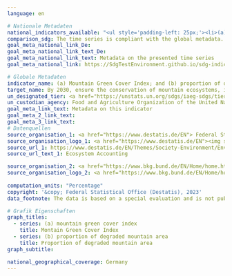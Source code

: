 ```yaml
---
language: en    

# Nationale Metadaten    
national_indicators_available: "<ul style='padding-left: 25px;'><li>(a) Mountain Green Cover Index</li> <li> (b) Proportion of degraded mountain area</li></ul>"    
comparison_sdg: The time series is compliant with the global metadata.    
goal_meta_national_link_De: 
goal_meta_national_link_text_De: 
goal_meta_national_link_text: Metadata on the presented time series
goal_meta_national_link: https://SdgTestEnvironment.github.io/sdg-indicators/public/Meta/15.4.2.pdf    

# Globale Metadaten    
indicator_name: (a) Mountain Green Cover Index; and (b) proportion of degraded mountain land    
target_name: By 2030, ensure the conservation of mountain ecosystems, including their biodiversity, in order to enhance their capacity to provide benefits that are essential for sustainable development    
un_designated_tier: <a href="https://unstats.un.org/sdgs/iaeg-sdgs/tier-classification/" title="Click here for more information on the UN tier classification."  target="_blank">Tier I</a>    
un_custodian_agency: Food and Agriculture Organization of the United Nations (FAO)    
goal_meta_link_text: Metadata on this indicator    
goal_meta_2_link_text:     
goal_meta_3_link_text:         
# Datenquellen
source_organisation_1: <a href="https://www.destatis.de/EN"> Federal Statistical Office (Destatis) </a>
source_organisation_logo_1: <a href="https://www.destatis.de/EN"><img src="https://g205sdgs.github.io/sdg-indicators/public/OrgImgEn/destatis.png" alt="Logo destatis" style="height:60px; width:148px"/></a>
source_url_1: https://www.destatis.de/EN/Themes/Society-Environment/Environment/Environmental-Economic-Accounting/ecosystem-account/_node.html
source_url_text_1: Ecosystem Accounting

source_organisation_2: <a href="https://www.bkg.bund.de/EN/Home/home.html"> Federal Agency for Cartography and Geodesy </a>
source_organisation_logo_2: <a href="https://www.bkg.bund.de/EN/Home/home.html"><img src="https://g205sdgs.github.io/sdg-indicators/public/OrgImgEn/bkg.png" alt="Logo bkg" style="height:60px; width:148px"/></a>
    
computation_units: "Percentage"    
copyright: '&copy; Federal Statistical Office (Destatis), 2023'    
data_footnote: The data is based on a special evaluation and is not publicly available.    

# Grafik Eigenschaften    
graph_titles:
  - series: (a) mountain green cover index
    title: Montain Green Cover Index
  - series: (b) proportion of degraded mountain area
    title: Proportion of degraded mountain area
graph_subtitle:     

national_geographical_coverage: Germany    
---
```


<span></span>